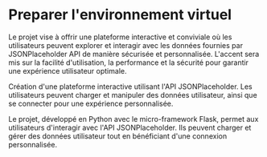
# Preparer l'environnement virtuel


Le projet vise à offrir une plateforme interactive et conviviale où les utilisateurs peuvent explorer et interagir avec les données fournies par JSONPlaceholder API de manière sécurisée et personnalisée. L'accent sera mis sur la facilité d'utilisation, la performance et la sécurité pour garantir une expérience utilisateur optimale.


Création d'une plateforme interactive utilisant l'API JSONPlaceholder. Les utilisateurs peuvent charger et manipuler des données utilisateur, ainsi que se connecter pour une expérience personnalisée.

Le projet, développé en Python avec le micro-framework Flask, permet aux utilisateurs d'interagir avec l'API JSONPlaceholder. Ils peuvent charger et gérer des données utilisateur tout en bénéficiant d'une connexion personnalisée.


